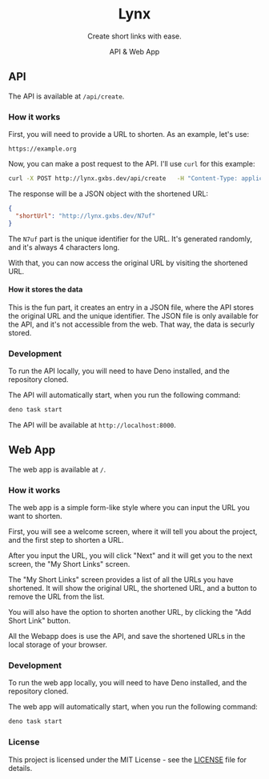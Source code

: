 <div align="center">
<h1>Lynx</h1>
<p>Create short links with ease.</p>
<p>API & Web App</p>
</div>

## API

The API is available at `/api/create`.

### How it works

First, you will need to provide a URL to shorten. As an example, let's use:

```
https://example.org
```

Now, you can make a post request to the API. I'll use `curl` for this example:

```bash
curl -X POST http://lynx.gxbs.dev/api/create   -H "Content-Type: application/json"   -d '{"originalUrl": "https://example.org"}'
```

The response will be a JSON object with the shortened URL:

```json
{
  "shortUrl": "http://lynx.gxbs.dev/N7uf"
}
```

The `N7uf` part is the unique identifier for the URL. It's generated randomly, and it's always 4 characters long.

With that, you can now access the original URL by visiting the shortened URL.

#### How it stores the data

This is the fun part, it creates an entry in a JSON file, where the API stores the original URL and the unique identifier. The JSON file is only available for the API, and it's not accessible from the web. That way, the data is securly stored.

### Development

To run the API locally, you will need to have Deno installed, and the repository cloned.

The API will automatically start, when you run the following command:

```bash
deno task start
```

The API will be available at `http://localhost:8000`.

## Web App

The web app is available at `/`.

### How it works

The web app is a simple form-like style where you can input the URL you want to shorten.

First, you will see a welcome screen, where it will tell you about the project, and the first step to shorten a URL.

After you input the URL, you will click "Next" and it will get you to the next screen, the "My Short Links" screen.

The "My Short Links" screen provides a list of all the URLs you have shortened. It will show the original URL, the shortened URL, and a button to remove the URL from the list.

You will also have the option to shorten another URL, by clicking the "Add Short Link" button.

All the Webapp does is use the API, and save the shortened URLs in the local storage of your browser.

### Development

To run the web app locally, you will need to have Deno installed, and the repository cloned.

The web app will automatically start, when you run the following command:

```bash
deno task start
```

### License

This project is licensed under the MIT License - see the [LICENSE](LICENSE.txt) file for details.
